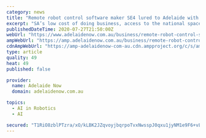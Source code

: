 ```yaml
---
category: news
title: "Remote robot control software maker SE4 lured to Adelaide with Landing Pad grant"
excerpt: "SA’s low cost of doing business, access to the national space agency and a cash incentive from the state government has attracted a Japanese remote robotics software start-up to Lot Fourteen ... virtual reality and artificial intelligence will benefit ..."
publishedDateTime: 2020-07-27T21:50:00Z
webUrl: "https://www.adelaidenow.com.au/business/remote-robot-control-software-maker-se4-lured-to-adelaide-with-landing-pad-grant/news-story/14c278a9f6171ae4b00c98d125eaa4ab"
ampWebUrl: "https://amp.adelaidenow.com.au/business/remote-robot-control-software-maker-se4-lured-to-adelaide-with-landing-pad-grant/news-story/14c278a9f6171ae4b00c98d125eaa4ab"
cdnAmpWebUrl: "https://amp-adelaidenow-com-au.cdn.ampproject.org/c/s/amp.adelaidenow.com.au/business/remote-robot-control-software-maker-se4-lured-to-adelaide-with-landing-pad-grant/news-story/14c278a9f6171ae4b00c98d125eaa4ab"
type: article
quality: 49
heat: 49
published: false

provider:
  name: Adelaide Now
  domain: adelaidenow.com.au

topics:
  - AI in Robotics
  - AI

secured: "T1RiO8zblPTzra/xO/kLBK2JZqvoyjbqrpoTvxNwsspJ0qxu1jyNM1e9F6+vLrE5B0dYJNln1m4ZZTQfY8xcQyom6+7agvGOrQ5TR3g6/LBld3i8MVdG0mejvdbDAAuUPZTt4fDk7JzNrjXpQ451JmjrphWRLoM7kS1gK2dC+SmBcX0JwtF2JsuQDN4hCrWXmokU7T6juP3m8SY3dXU/aJixcEFp2lyxQBhXA9WY8Q3APfyaRtFt5wQ/nUgVjO5rXetIMYGT62sgPBmlMUVHYaH5i0X1uDXWf3K8Sp9t6UQG07vRBhsEKFDiEpNhkmN4sA4+LyYuipAjkgMYol8O3Q==;l/3rAxfuCO47EiAhwZkEgw=="
---
```


